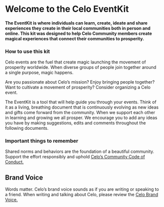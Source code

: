 # Welcome to the Celo EventKit

#### The EventKit is where individuals can learn, create, ideate and share experiences they create in their local communities both in person and online. This kit was designed to help Celo Community members create magical experiences that connect their communities to prosperity.

### How to use this kit
Celo events are the fuel that create magic launching the movement of prosperity worldwide. When diverse groups of people join together around a single purpose, magic happens. 

Are you passionate about Celo’s mission? Enjoy bringing people together? Want to cultivate a movement of prosperity? Consider organizing a Celo event.

The EventKit is a tool that will help guide you through your events. Think of it as a living, breathing document that is continuously evolving as new ideas and gifts come forward from the community. When we support each other in learning and growing we all prosper. We encourage you to add any ideas you have by making suggestions, edits and comments throughout the following documents.

### Important things to remember
Shared norms and behaviors are the foundation of a beautiful community. Support the effort responsibly and uphold [Celo’s Community Code of Conduct.](/code-of-conduct)

## Brand Voice
Words matter. Celo’s brand voice sounds as if you are writing or speaking to a friend. When writing and talking about Celo, please review the [Celo Brand Voice.](https://docs.google.com/document/d/1Y1mfpBGad_8ZxSuIqwX52MWGEMfoWGt5HXc7sZp9h70/edit?usp=sharing)